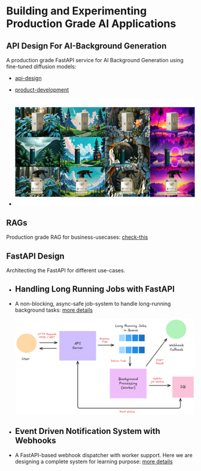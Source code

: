 # Building and Experimenting Production Grade AI Applications

## API Design For AI-Background Generation

A production grade FastAPI service for AI Background Generation using fine-tuned diffusion models:

- [api-design](/ai-background-generation/README.md)
- [product-development](https://github.com/VimukthiRandika1997/AI-background-generation)

- ![Sample generated product-shots](/ai-background-generation/assets/sample_image.png)

## RAGs

Production grade RAG for business-usecases: [check-this](/ai_workflows/Document_analysis_RAG/README.md)


## FastAPI Design

Architecting the FastAPI for different use-cases. 

- ## Handling Long Running Jobs with FastAPI

- A non-blocking, async-safe job-system to handle long-running background tasks: [more details](/api_design/FastAPI/long_running_jobs_with_fastapi/README.md)

    ![system-architecture](/api_design/FastAPI/long_running_jobs_with_fastapi/assets/long_running_task_overview.png)

- ## Event Driven Notification System with Webhooks

- A FastAPI-based webhook dispatcher with worker support. Here we are designing a complete system for learning purpose: [more details](/api_design/FastAPI/event_driven_notification_system/README.md)